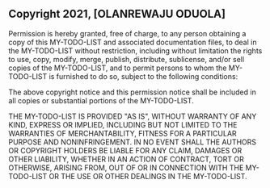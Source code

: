 ## Copyright 2021, [OLANREWAJU ODUOLA]


Permission is hereby granted, free of charge, to any person obtaining a copy of this MY-TODO-LIST and associated documentation files, to deal in the MY-TODO-LIST without restriction, including without limitation the rights to use, copy, modify, merge, publish, distribute, sublicense, and/or sell copies of the MY-TODO-LIST, and to permit persons to whom the MY-TODO-LIST is furnished to do so, subject to the following conditions:

The above copyright notice and this permission notice shall be included in all copies or substantial portions of the MY-TODO-LIST.

THE MY-TODO-LIST IS PROVIDED "AS IS", WITHOUT WARRANTY OF ANY KIND, EXPRESS OR IMPLIED, INCLUDING BUT NOT LIMITED TO THE WARRANTIES OF MERCHANTABILITY, FITNESS FOR A PARTICULAR PURPOSE AND NONINFRINGEMENT. IN NO EVENT SHALL THE AUTHORS OR COPYRIGHT HOLDERS BE LIABLE FOR ANY CLAIM, DAMAGES OR OTHER LIABILITY, WHETHER IN AN ACTION OF CONTRACT, TORT OR OTHERWISE, ARISING FROM, OUT OF OR IN CONNECTION WITH THE MY-TODO-LIST OR THE USE OR OTHER DEALINGS IN THE MY-TODO-LIST.
